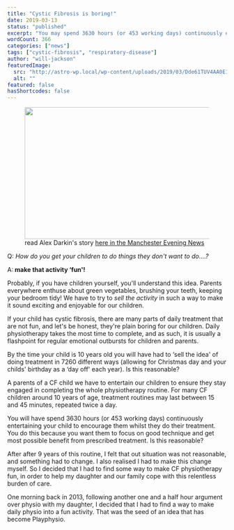 ```yaml
---
title: "Cystic Fibrosis is boring!"
date: 2019-03-13
status: "published"
excerpt: "You may spend 3630 hours (or 453 working days) continuously entertaining your child to encourage them whilst they do their physiotherapy treatment. Is this reas..."
wordCount: 366
categories: ["news"]
tags: ["cystic-fibrosis", "respiratory-disease"]
author: "will-jackson"
featuredImage:
  src: "http://astro-wp.local/wp-content/uploads/2019/03/Dde61TUV4AA0E1J.jpg"
  alt: ""
featured: false
hasShortcodes: false
---
```


<figure ><img loading="lazy" decoding="async" width="588" height="303" src="http://astro-wp.local/wp-content/uploads/2019/03/Dde61TUV4AA0E1J.jpg" alt=""  srcset="http://astro-wp.local/wp-content/uploads/2019/03/Dde61TUV4AA0E1J.jpg 588w, http://astro-wp.local/wp-content/uploads/2019/03/Dde61TUV4AA0E1J-300x155.jpg 300w" sizes="auto, (max-width: 588px) 100vw, 588px" /><figcaption>read Alex Darkin's story <a href="https://www.manchestereveningnews.co.uk/news/greater-manchester-news/my-name-alex-condition-called-14670380">here in the Manchester Evening News</a></figcaption></figure>

<p>Q:<i> How do you get your children to do things they don't want to do&#8230;.?</i> </p>

<p>A:<strong> make that activity &#8216;fun'!</strong></p>

<p>Probably, if you have children yourself, you'll understand this idea. Parents everywhere enthuse about green vegetables, brushing your teeth, keeping your bedroom tidy! We have to try to <em>sell the activity</em> in such a way to make it sound exciting and enjoyable for our children. </p>

<p>If your child has cystic fibrosis, there are many parts of daily treatment that are not fun, and let's be honest, they're plain boring for our children. Daily physiotherapy takes the most time to complete, and as such, it is usually a flashpoint for regular emotional outbursts for children and parents.</p>

<p>By the time your child is 10 years old you will have had to &#8216;sell the idea' of doing treatment in 7260 different ways (allowing for Christmas day and your childs' birthday as a &#8216;day off' each year). Is this reasonable?</p>

<p>A parents of a CF child we have to entertain our children to ensure they stay engaged in completing the whole physiotherapy routine. For many CF children around 10 years of age, treatment routines may last between 15 and 45 minutes, repeated twice a day. </p>

<p>You will have spend 3630 hours (or 453 working days) continuously entertaining your child to encourage them whilst they do their treatment. You do this because you want them to focus on good technique and get most possible benefit from prescribed treatment. Is this reasonable?</p>

<p>After after 9 years of this routine, I felt that out situation was not reasonable, and something had to change. I also realised I had to make this change myself. So I decided that I had to find some way to make CF physiotherapy fun, in order to help my daughter and our family cope with this relentless burden of care.</p>

<p>One morning back in 2013, following another one and a half hour argument over physio with my daughter, I decided that I had to find a way to make daily physio into a fun activity. That was the seed of an idea that has become Playphysio.</p>